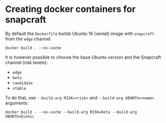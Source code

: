 # Creating docker containers for snapcraft

By default the `Dockerfile` builds Ubuntu 16 (xenial) image with `snapcraft` from the `edge` channel.

    docker build . --no-cache

It is however possible to choose the base Ubuntu version and the Snapcraft channel (risk levels):

- `edge`
- `beta`
- `candidate`
- `stable`

To do that, use `--build-arg RISK=<risk>` and `--build-arg UBUNTU=<name>` arguments:

    docker build . --no-cache --build-arg RISK=beta --build-arg UBUNTU=bionic

